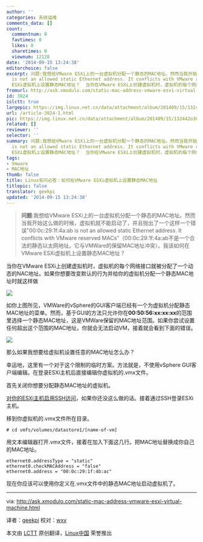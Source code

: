 ```yaml
---
author: ''
categories: 系统运维
comments_data: []
count:
  commentnum: 0
  favtimes: 0
  likes: 0
  sharetimes: 0
  viewnum: 12128
date: '2014-09-15 13:24:38'
editorchoice: false
excerpt: 问题:我想给VMware ESXi上的一台虚拟机分配一个静态的MAC地址。然而当我开始这么做的时候，虚拟机就不能启动了，并且抛出了一个这样一个错误&quot;00:0c:29:1f:4a:ab
  is not an allowed static Ethernet address. It conflicts with VMware reserved MACs&quot;（00:0c:29:1f:4a:ab不是一个合法的静态以太网地址。它与VMWare的保留MAC地址冲突）。我该如何在VMware
  ESXi虚拟机上设置静态MAC地址？  当你在VMware ESXi上创建虚拟机时，虚拟机的每个网络接口就被分配了一个动态的NAC地址。如果你想要改变默认的行为并给你的虚拟机分配一个静态MAC地址
fromurl: http://ask.xmodulo.com/static-mac-address-vmware-esxi-virtual-machine.html
id: 3824
islctt: true
largepic: https://img.linux.net.cn/data/attachment/album/201409/15/132442o38743e3733znnll.jpg
url: /article-3824-1.html
pic: https://img.linux.net.cn/data/attachment/album/201409/15/132442o38743e3733znnll.jpg.thumb.jpg
related: []
reviewer: ''
selector: ''
summary: 问题:我想给VMware ESXi上的一台虚拟机分配一个静态的MAC地址。然而当我开始这么做的时候，虚拟机就不能启动了，并且抛出了一个这样一个错误&quot;00:0c:29:1f:4a:ab
  is not an allowed static Ethernet address. It conflicts with VMware reserved MACs&quot;（00:0c:29:1f:4a:ab不是一个合法的静态以太网地址。它与VMWare的保留MAC地址冲突）。我该如何在VMware
  ESXi虚拟机上设置静态MAC地址？  当你在VMware ESXi上创建虚拟机时，虚拟机的每个网络接口就被分配了一个动态的NAC地址。如果你想要改变默认的行为并给你的虚拟机分配一个静态MAC地址
tags:
- Vmware
- MAC地址
thumb: false
title: Linux有问必答：如何在VMware ESXi虚拟机上设置静态MAC地址
titlepic: false
translator: geekpi
updated: '2014-09-15 13:24:38'
---
```



> 
> **问题**:我想给VMware ESXi上的一台虚拟机分配一个静态的MAC地址。然而当我开始这么做的时候，虚拟机就不能启动了，并且抛出了一个这样一个错误"00:0c:29:1f:4a:ab is not an allowed static Ethernet address. It conflicts with VMware reserved MACs"（00:0c:29:1f:4a:ab不是一个合法的静态以太网地址。它与VMWare的保留MAC地址冲突）。我该如何在VMware ESXi虚拟机上设置静态MAC地址？
> 
> 
> 


当你在VMware ESXi上创建虚拟机时，虚拟机的每个网络接口就被分配了一个动态的NAC地址。如果你想要改变默认的行为并给你的虚拟机分配一个静态MAC地址时就这样做


![](/data/attachment/album/201409/15/132442o38743e3733znnll.jpg)


如你上图所见，VMWare的vSphere的GUI客户端已经有一个为虚拟机分配静态MAC地址的菜单。然而，基于GUI的方法只允许你在**00:50:56:xx:xx:xx**的范围里选择一个静态MAC地址，这是VMWare保留的MAC地址范围。如果你尝试设置任何超出这个范围的MAC地址，你就会无法启动VM，接着就会看到下面的错误。


![](/data/attachment/album/201409/15/132444ysziznpi35yihnrj.jpg)


那么如果我想要给虚拟机设置任意的MAC地址怎么办？


幸运地，这里有一个对于这个限制的临时方案。方法就是，不使用vSphere GUI客户端编辑。在登录ESXi主机后直接编辑你虚拟机的.vmx文件。


首先关闭你想要分配静态MAC地址的虚拟机。


[对你的ESXi主机启用SSH访问](http://ask.xmodulo.com/enable-ssh-remote-access-vmware-esxi5.html)，如果你还没这么做的话。接着通过SSH登录ESXi主机。


移到你虚拟机的.vmx文件所在目录。



```
# cd vmfs/volumes/datastore1/[name-of-vm] 

```

用文本编辑器打开.vmx文件，接着在加入下面这几行。把MAC地址替换成你自己的MAC地址。



```
ethernet0.addressType = "static"
ethernet0.checkMACAddress = "false"
ethernet0.address = "00:0c:29:1f:4b:ac"

```

现在你应该可以使用你定义在.vmx文件中的静态MAC地址启动虚拟机了。




---


via: <http://ask.xmodulo.com/static-mac-address-vmware-esxi-virtual-machine.html>


译者：[geekpi](https://github.com/geekpi) 校对：[wxy](https://github.com/wxy)


本文由 [LCTT](https://github.com/LCTT/TranslateProject) 原创翻译，[Linux中国](http://linux.cn/) 荣誉推出